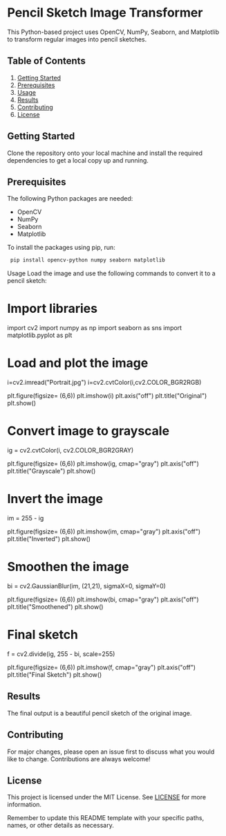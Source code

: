 # Pencil Sketch Image Transformer

This Python-based project uses OpenCV, NumPy, Seaborn, and Matplotlib to transform regular images into pencil sketches. 

## Table of Contents

1. [Getting Started](#getting-started)
2. [Prerequisites](#prerequisites)
3. [Usage](#usage)
4. [Results](#results)
5. [Contributing](#contributing)
6. [License](#license)

## Getting Started

Clone the repository onto your local machine and install the required dependencies to get a local copy up and running.

## Prerequisites

The following Python packages are needed:

- OpenCV
- NumPy
- Seaborn
- Matplotlib

To install the packages using pip, run:

```bash
 pip install opencv-python numpy seaborn matplotlib 
```
Usage
Load the image and use the following commands to convert it to a pencil sketch:
# Import libraries
import cv2
import numpy as np
import seaborn as sns
import matplotlib.pyplot as plt

# Load and plot the image
i=cv2.imread("Portrait.jpg")
i=cv2.cvtColor(i,cv2.COLOR_BGR2RGB)

plt.figure(figsize= (6,6))
plt.imshow(i)
plt.axis("off")
plt.title("Original")
plt.show()

# Convert image to grayscale
ig = cv2.cvtColor(i, cv2.COLOR_BGR2GRAY)

plt.figure(figsize= (6,6))
plt.imshow(ig, cmap="gray")
plt.axis("off")
plt.title("Grayscale")
plt.show()

# Invert the image
im = 255 - ig

plt.figure(figsize= (6,6))
plt.imshow(im, cmap="gray")
plt.axis("off")
plt.title("Inverted")
plt.show()

# Smoothen the image
bi = cv2.GaussianBlur(im, (21,21), sigmaX=0, sigmaY=0)

plt.figure(figsize= (6,6))
plt.imshow(bi, cmap="gray")
plt.axis("off")
plt.title("Smoothened")
plt.show()

# Final sketch
f = cv2.divide(ig, 255 - bi, scale=255)

plt.figure(figsize= (6,6))
plt.imshow(f, cmap="gray")
plt.axis("off")
plt.title("Final Sketch")
plt.show()

## Results

The final output is a beautiful pencil sketch of the original image.

## Contributing

For major changes, please open an issue first to discuss what you would like to change. Contributions are always welcome!

## License

This project is licensed under the MIT License. See [LICENSE](LICENSE) for more information.

Remember to update this README template with your specific paths, names, or other details as necessary.


